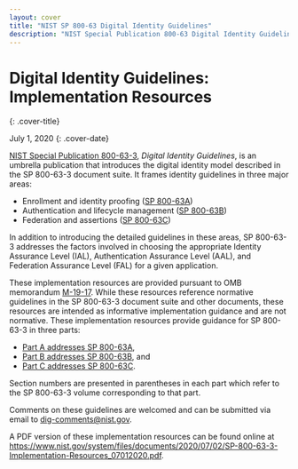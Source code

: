```yaml
---
layout: cover
title: "NIST SP 800-63 Digital Identity Guidelines"
description: "NIST Special Publication 800-63 Digital Identity Guidelines"
---
```


# Digital Identity Guidelines: Implementation Resources
{: .cover-title}

July 1, 2020
{: .cover-date}

[NIST Special Publication 800-63-3](https://pages.nist.gov/800-63-3/sp800-63-3.html), *Digital Identity Guidelines*, is an umbrella publication that introduces the digital identity model described in the SP 800-63-3 document suite. It frames identity guidelines in three major areas:

* Enrollment and identity proofing ([SP 800-63A](https://pages.nist.gov/800-63-3/sp800-63a.html))
* Authentication and lifecycle management ([SP 800-63B](https://pages.nist.gov/800-63-3/sp800-63b.html))
* Federation and assertions ([SP 800-63C](https://pages.nist.gov/800-63-3/sp800-63c.html))

In addition to introducing the detailed guidelines in these areas, SP 800-63-3 addresses the factors involved in choosing the appropriate Identity Assurance Level (IAL), Authentication Assurance Level (AAL), and Federation Assurance Level (FAL) for a given application.

These implementation resources are provided pursuant to OMB memorandum [M-19-17](https://www.whitehouse.gov/wp-content/uploads/2019/05/M-19-17.pdf). While these resources reference normative guidelines in the SP 800-63-3 document suite and other documents, these resources are intended as informative implementation guidance and are not normative. 
These implementation resources provide guidance for SP 800-63-3 in three parts: 

* [Part A addresses SP 800-63A](_63A/introduction.md),
* [Part B addresses SP 800-63B](_63B/introduction.md), and 
* [Part C addresses SP 800-63C](_63C/introduction.md). 

Section numbers are presented in parentheses in each part which refer to the SP 800-63-3 volume corresponding to that part. 

Comments on these guidelines are welcomed and can be submitted via email to <dig-comments@nist.gov>.

A PDF version of these implementation resources can be found online at <https://www.nist.gov/system/files/documents/2020/07/02/SP-800-63-3-Implementation-Resources_07012020.pdf>.
